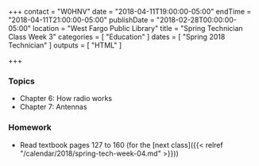 +++
contact = "W0HNV"
date = "2018-04-11T19:00:00-05:00"
endTime = "2018-04-11T21:00:00-05:00"
publishDate = "2018-02-28T00:00:00-05:00"
location = "West Fargo Public Library"
title = "Spring Technician Class Week 3"
categories = [ "Education" ]
dates = [ "Spring 2018 Technician" ]
outputs = [ "HTML" ]

+++
### Topics

* Chapter 6: How radio works
* Chapter 7: Antennas

### Homework

* Read textbook pages 127 to 160 (for the [next class]({{< relref "/calendar/2018/spring-tech-week-04.md" >}}))

